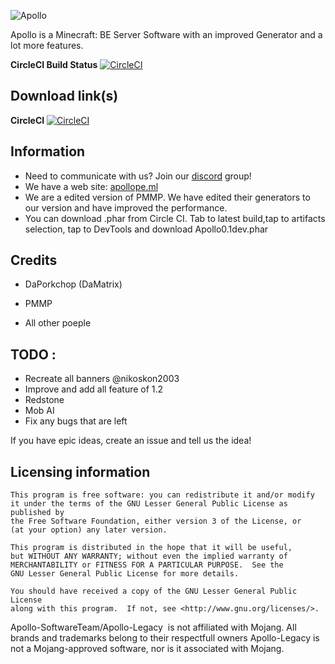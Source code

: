 ![Apollo](https://i.imgur.com/ngjoSVy.png)

Apollo is a Minecraft: BE Server Software with an improved Generator and a lot more features.  

**CircleCI Build Status** [![CircleCI](https://circleci.com/gh/Apollo-SoftwareTeam/Apollo-Legacy.svg?style=svg)](https://circleci.com/gh/Apollo-SoftwareTeam/Apollo-Legacy)

## Download link(s)

**CircleCI** [![CircleCI](https://circleci.com/gh/Apollo-SoftwareTeam/Apollo-Legacy.svg?style=svg)](https://circleci.com/gh/Apollo-SoftwareTeam/Apollo-Legacy)

## Information

- Need to communicate with us? Join our [discord](https://discord.gg/xBN3WR6) group!
- We have a web site: [apollope.ml](https://apollope.ml)
- We are a edited version of PMMP. We have edited their generators to our version and have improved the performance.
- You can download .phar from Circle CI. Tab to latest build,tap to artifacts selection, tap to DevTools and download Apollo0.1dev.phar

## Credits 

- DaPorkchop (DaMatrix)

- PMMP

- All other poeple
 
## TODO :

- Recreate all banners @nikoskon2003
- Improve and add all feature of 1.2
- Redstone
- Mob AI
- Fix any bugs that are left

 If you have epic ideas, create an issue and tell us the idea!

## Licensing information

	This program is free software: you can redistribute it and/or modify
	it under the terms of the GNU Lesser General Public License as published by
	the Free Software Foundation, either version 3 of the License, or
	(at your option) any later version.

	This program is distributed in the hope that it will be useful,
	but WITHOUT ANY WARRANTY; without even the implied warranty of
	MERCHANTABILITY or FITNESS FOR A PARTICULAR PURPOSE.  See the
	GNU Lesser General Public License for more details.

	You should have received a copy of the GNU Lesser General Public License
	along with this program.  If not, see <http://www.gnu.org/licenses/>.

 Apollo-SoftwareTeam/Apollo-Legacy  is not affiliated with Mojang. All brands and trademarks belong to their respectfull owners Apollo-Legacy is not a Mojang-approved software, nor is it associated with Mojang.
